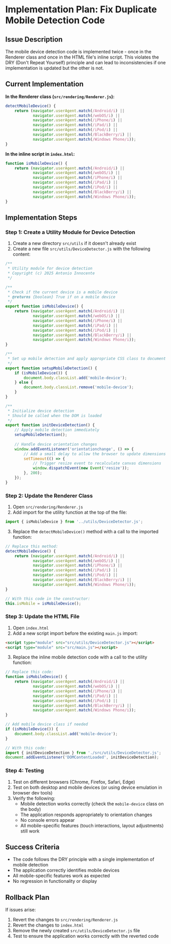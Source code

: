 # Implementation Plan: Fix Duplicate Mobile Detection Code

## Issue Description
The mobile device detection code is implemented twice - once in the Renderer class and once in the HTML file's inline script. This violates the DRY (Don't Repeat Yourself) principle and can lead to inconsistencies if one implementation is updated but the other is not.

## Current Implementation

**In the Renderer class (`src/rendering/Renderer.js`):**
```javascript
detectMobileDevice() {
    return (navigator.userAgent.match(/Android/i) ||
            navigator.userAgent.match(/webOS/i) ||
            navigator.userAgent.match(/iPhone/i) ||
            navigator.userAgent.match(/iPad/i) ||
            navigator.userAgent.match(/iPod/i) ||
            navigator.userAgent.match(/BlackBerry/i) ||
            navigator.userAgent.match(/Windows Phone/i));
}
```

**In the inline script in `index.html`:**
```javascript
function isMobileDevice() {
    return (navigator.userAgent.match(/Android/i) ||
            navigator.userAgent.match(/webOS/i) ||
            navigator.userAgent.match(/iPhone/i) ||
            navigator.userAgent.match(/iPad/i) ||
            navigator.userAgent.match(/iPod/i) ||
            navigator.userAgent.match(/BlackBerry/i) ||
            navigator.userAgent.match(/Windows Phone/i));
}
```

## Implementation Steps

### Step 1: Create a Utility Module for Device Detection
1. Create a new directory `src/utils` if it doesn't already exist
2. Create a new file `src/utils/DeviceDetector.js` with the following content:
```javascript
/**
 * Utility module for device detection
 * Copyright (c) 2025 Antonio Innocente
 */

/**
 * Check if the current device is a mobile device
 * @returns {boolean} True if on a mobile device
 */
export function isMobileDevice() {
    return (navigator.userAgent.match(/Android/i) ||
            navigator.userAgent.match(/webOS/i) ||
            navigator.userAgent.match(/iPhone/i) ||
            navigator.userAgent.match(/iPad/i) ||
            navigator.userAgent.match(/iPod/i) ||
            navigator.userAgent.match(/BlackBerry/i) ||
            navigator.userAgent.match(/Windows Phone/i));
}

/**
 * Set up mobile detection and apply appropriate CSS class to document
 */
export function setupMobileDetection() {
    if (isMobileDevice()) {
        document.body.classList.add('mobile-device');
    } else {
        document.body.classList.remove('mobile-device');
    }
}

/**
 * Initialize device detection
 * Should be called when the DOM is loaded
 */
export function initDeviceDetection() {
    // Apply mobile detection immediately
    setupMobileDetection();
    
    // Handle device orientation changes
    window.addEventListener('orientationchange', () => {
        // Add a small delay to allow the browser to update dimensions
        setTimeout(() => {
            // Trigger resize event to recalculate canvas dimensions
            window.dispatchEvent(new Event('resize'));
        }, 200);
    });
}
```

### Step 2: Update the Renderer Class
1. Open `src/rendering/Renderer.js`
2. Add import for the utility function at the top of the file:
```javascript
import { isMobileDevice } from '../utils/DeviceDetector.js';
```
3. Replace the `detectMobileDevice()` method with a call to the imported function:
```javascript
// Replace this method:
detectMobileDevice() {
    return (navigator.userAgent.match(/Android/i) ||
            navigator.userAgent.match(/webOS/i) ||
            navigator.userAgent.match(/iPhone/i) ||
            navigator.userAgent.match(/iPad/i) ||
            navigator.userAgent.match(/iPod/i) ||
            navigator.userAgent.match(/BlackBerry/i) ||
            navigator.userAgent.match(/Windows Phone/i));
}

// With this code in the constructor:
this.isMobile = isMobileDevice();
```

### Step 3: Update the HTML File
1. Open `index.html`
2. Add a new script import before the existing `main.js` import:
```html
<script type="module" src="src/utils/DeviceDetector.js"></script>
<script type="module" src="src/main.js"></script>
```
3. Replace the inline mobile detection code with a call to the utility function:
```javascript
// Replace this code:
function isMobileDevice() {
    return (navigator.userAgent.match(/Android/i) ||
            navigator.userAgent.match(/webOS/i) ||
            navigator.userAgent.match(/iPhone/i) ||
            navigator.userAgent.match(/iPad/i) ||
            navigator.userAgent.match(/iPod/i) ||
            navigator.userAgent.match(/BlackBerry/i) ||
            navigator.userAgent.match(/Windows Phone/i));
}

// Add mobile device class if needed
if (isMobileDevice()) {
    document.body.classList.add('mobile-device');
}

// With this code:
import { initDeviceDetection } from './src/utils/DeviceDetector.js';
document.addEventListener('DOMContentLoaded', initDeviceDetection);
```

### Step 4: Testing
1. Test on different browsers (Chrome, Firefox, Safari, Edge)
2. Test on both desktop and mobile devices (or using device emulation in browser dev tools)
3. Verify the following:
   - Mobile detection works correctly (check the `mobile-device` class on the body)
   - The application responds appropriately to orientation changes
   - No console errors appear
   - All mobile-specific features (touch interactions, layout adjustments) still work

## Success Criteria
- The code follows the DRY principle with a single implementation of mobile detection
- The application correctly identifies mobile devices
- All mobile-specific features work as expected
- No regression in functionality or display

## Rollback Plan
If issues arise:
1. Revert the changes to `src/rendering/Renderer.js`
2. Revert the changes to `index.html`
3. Remove the newly created `src/utils/DeviceDetector.js` file
4. Test to ensure the application works correctly with the reverted code 